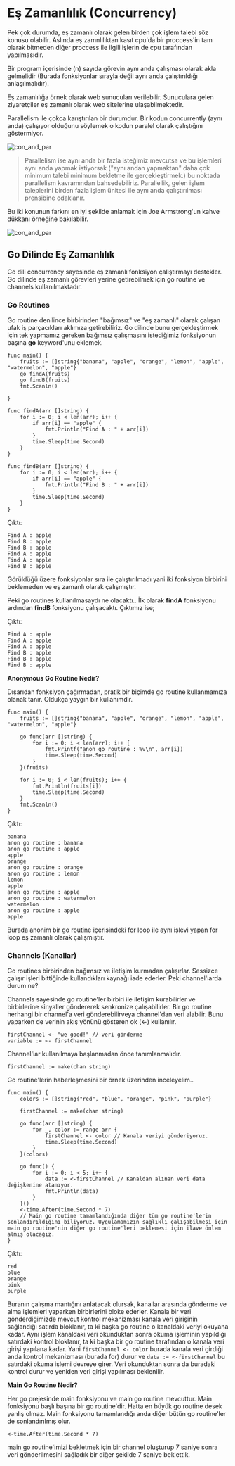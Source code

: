# Eş Zamanlılık (Concurrency)

Pek çok durumda, eş zamanlı olarak gelen birden çok işlem talebi söz konusu olabilir. Aslında eş zamnlılıktan kasıt cpu'da bir proccess'in tam olarak bitmeden diğer proccess ile ilgili işlerin de cpu tarafından yapılmasıdır. 

Bir program içerisinde (n) sayıda görevin aynı anda çalışması olarak akla gelmelidir (Burada fonksiyonlar sırayla değil aynı anda çalıştırıldığı anlaşılmalıdır).

Eş zamanlılığa örnek olarak web sunucuları verilebilir. Sunuculara gelen ziyaretçiler eş zamanlı olarak web sitelerine ulaşabilmektedir.

Parallelism ile çokca karıştırılan bir durumdur. Bir kodun concurrently (aynı anda) çalışıyor olduğunu söylemek o kodun paralel olarak çalıştığını göstermiyor.

![con_and_par](/images/Untitled.jpg)

> Parallelism ise aynı anda bir fazla isteğimiz mevcutsa ve bu işlemleri aynı anda yapmak istiyorsak ("aynı andan yapmaktan" daha çok minimum talebi minimum bekletme ile gerçekleştirmek.) bu noktada parallelism kavramından bahsedebiliriz. Parallellik, gelen işlem taleplerini birden fazla işlem ünitesi ile aynı anda çalıştırılması prensibine odaklanır.

Bu iki konunun farkını en iyi şekilde anlamak için Joe Armstrong'un kahve dükkanı örneğine bakılabilir.

![con_and_par](/images/con_and_par.jpg)

## Go Dilinde Eş Zamanlılık

Go dili concurrency sayesinde eş zamanlı fonksiyon çalıştırmayı destekler. 
Go dilinde eş zamanlı görevleri yerine getirebilmek için go routine ve channels kullanılmaktadır. 

### Go Routines 

Go routine denilince birbirinden "bağımsız" ve "eş zamanlı" olarak çalışan ufak iş parçacıkları aklımıza getirebiliriz. Go dilinde bunu gerçekleştirmek için tek yapmamız gereken bağımsız çalışmasını istediğimiz fonksiyonun başına **go** keyword'unu eklemek.

```
func main() {
	fruits := []string{"banana", "apple", "orange", "lemon", "apple", "watermelon", "apple"}
	go findA(fruits)
	go findB(fruits)
	fmt.Scanln()

}

func findA(arr []string) {
	for i := 0; i < len(arr); i++ {
		if arr[i] == "apple" {
			fmt.Println("Find A : " + arr[i])
		}
		time.Sleep(time.Second)
	}
}

func findB(arr []string) {
	for i := 0; i < len(arr); i++ {
		if arr[i] == "apple" {
			fmt.Println("Find B : " + arr[i])
		}
		time.Sleep(time.Second)
	}
}
```

Çıktı:
```
Find A : apple
Find B : apple
Find B : apple
Find A : apple
Find A : apple
Find B : apple
```

Görüldüğü üzere fonksiyonlar sıra ile çalıştırılmadı yani iki fonksiyon birbirini beklemeden ve eş zamanlı olarak çalışmıştır.

Peki go routines kullanılmasaydı ne olacaktı.. İlk olarak **findA** fonksiyonu ardından **findB** fonksiyonu çalışacaktı. Çıktımız ise;

Çıktı:
```
Find A : apple
Find A : apple
Find A : apple
Find B : apple
Find B : apple
Find B : apple
```

**Anonymous Go Routine Nedir?**

Dışarıdan fonksiyon çağırmadan, pratik bir biçimde go routine kullanmamıza olanak tanır. Oldukça yaygın bir kullanımdır.

```
func main() {
	fruits := []string{"banana", "apple", "orange", "lemon", "apple", "watermelon", "apple"}

	go func(arr []string) {
		for i := 0; i < len(arr); i++ {
			fmt.Printf("anon go routine : %v\n", arr[i])
			time.Sleep(time.Second)
		}
	}(fruits)

	for i := 0; i < len(fruits); i++ {
		fmt.Println(fruits[i])
		time.Sleep(time.Second)
	}
	fmt.Scanln()
}
```

Çıktı:
```
banana
anon go routine : banana
anon go routine : apple
apple
orange
anon go routine : orange
anon go routine : lemon
lemon
apple
anon go routine : apple
anon go routine : watermelon
watermelon
anon go routine : apple
apple
```

Burada anonim bir go routine içerisindeki for loop ile aynı işlevi yapan for loop eş zamanlı olarak çalışmıştır.

### Channels (Kanallar)

Go routines birbirinden bağımsız ve iletişim kurmadan çalışırlar. Sessizce çalışır işleri bittiğinde kullandıkları kaynağı iade ederler. Peki channel'larda durum ne?

Channels sayesinde go routine'ler birbiri ile iletişim kurabilirler ve birbirlerine sinyaller göndererek senkronize çalışabilirler. Bir go routine herhangi bir channel'a veri gönderebilirveya channel'dan veri alabilir. Bunu yaparken de verinin akış yönünü gösteren ok (<-) kullanılır.

```
firstChannel <- "we good!" // veri gönderme
variable := <- firstChannel 
```

Channel'lar kullanılmaya başlanmadan önce tanımlanmalıdır.

`firstChannel := make(chan string)`

Go routine'lerin haberleşmesini bir örnek üzerinden inceleyelim..

```
func main() {
	colors := []string{"red", "blue", "orange", "pink", "purple"}

	firstChannel := make(chan string)

	go func(arr []string) {
		for _, color := range arr {
			firstChannel <- color // Kanala veriyi gönderiyoruz.
			time.Sleep(time.Second)
		}
	}(colors)

	go func() {
		for i := 0; i < 5; i++ {
			data := <-firstChannel // Kanaldan alınan veri data değişkenine atanıyor.
			fmt.Println(data)
		}
	}()
	<-time.After(time.Second * 7) 
    // Main go routine tamamlandığında diğer tüm go routine'lerin           sonlandırıldığını biliyoruz. Uygulamamızın sağlıklı çalışabilmesi için main go routine'nin diğer go routine'leri beklemesi için ilave önlem almış olacağız.
}
```

Çıktı:
```
red
blue
orange
pink
purple
```

Buranın çalışma mantığını anlatacak olursak, kanallar arasında gönderme ve alma işlemleri yaparken birbirlerini bloke ederler. 
Kanala bir veri gönderdiğimizde mevcut kontrol mekanizması kanala veri girişinin sağlandığı satırda bloklanır, ta ki başka go routine o kanaldaki veriyi okuyana kadar.
Aynı işlem kanaldaki veri okunduktan sonra  okuma işleminin yapıldığı satırdaki kontrol bloklanır, ta ki başka bir go routine tarafından o kanala veri girişi yapılana kadar.
Yani `firstChannel <- color` burada kanala veri girdiği anda kontrol mekanizması (burada for) durur ve `data := <-firstChannel` bu satırdaki okuma işlemi devreye girer. 
Veri okunduktan sonra da buradaki kontrol durur ve yeniden veri girişi yapılması beklenilir.

**Main Go Routine Nedir?**

Her go prejesinde main fonksiyonu ve main go routine mevcuttur. Main fonksiyonu başlı başına bir go routine'dir. 
Hatta en büyük go routine desek yanlış olmaz. Main fonksiyonu tamamlandığı anda diğer bütün go routine'ler de sonlandırılmış olur. 

`<-time.After(time.Second * 7)` 

main go routine'imizi bekletmek için bir channel oluşturup 7 saniye sonra veri gönderilmesini sağladık bir diğer şekilde 7 saniye beklettik.


